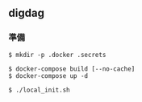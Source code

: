 ## digdag

### 準備
```console
$ mkdir -p .docker .secrets

$ docker-compose build [--no-cache]
$ docker-compose up -d

$ ./local_init.sh
```
